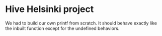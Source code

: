 # Hive Helsinki project
We had to build our own printf from scratch.
It should behave exactly like the inbuilt function except
for the undefined behaviors.
